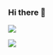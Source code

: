 ### Hi there 👋

<a href="https://blog.naver.com/emerald6227" target="_blank"><img src="https://img.shields.io/badge/bloglovin-#525252?style=flat-square&logo=bloglovin&logoColor=#2DB400"/></a>

<img src="https://img.shields.io/badge/logo-블로그-green?logo=bloglovin"/>

<!--
**emerald6227/emerald6227** is a ✨ _special_ ✨ repository because its `README.md` (this file) appears on your GitHub profile.

Here are some ideas to get you started:

- 🔭 I’m currently working on ...
- 🌱 I’m currently learning ...
- 👯 I’m looking to collaborate on ...
- 🤔 I’m looking for help with ...
- 💬 Ask me about ...
- 📫 How to reach me: ...
- 😄 Pronouns: ...
- ⚡ Fun fact: ...
-->
